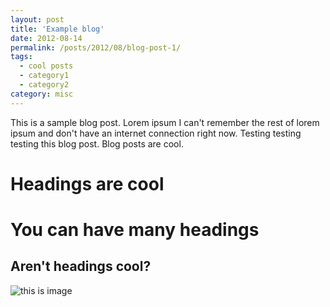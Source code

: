 ```yaml
---
layout: post
title: 'Example blog'
date: 2012-08-14
permalink: /posts/2012/08/blog-post-1/
tags:
  - cool posts
  - category1
  - category2
category: misc
---
```


This is a sample blog post. Lorem ipsum I can't remember the rest of lorem ipsum and don't have an internet connection right now. Testing testing testing this blog post. Blog posts are cool.

Headings are cool
======

You can have many headings
======

Aren't headings cool?
------
![this is image](/images/500x300.jpg)

